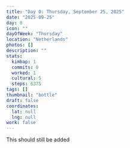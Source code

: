 ```yaml
---
title: "Day 0: Thursday, September 25, 2025"
date: "2025-09-25"
day: 0
icon: ""
dayOfWeek: "Thursday"
location: "Netherlands"
photos: []
description: ""
stats:
  kimbap: 1
  commits: 0
  worked: 1
  cultural: 5
  steps: 6375
tags: []
thumbnail: "bottle"
draft: false
coordinates:
  lat: null
  lng: null
work: false
---
```


This should still be added